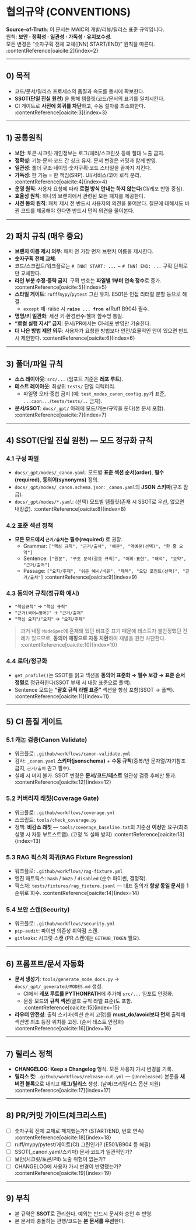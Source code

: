 # 협의규약 (CONVENTIONS)
**Source-of-Truth**: 이 문서는 MAIC의 개발/리뷰/릴리스 표준 규약입니다.  
원칙: **보안 · 정확성 · 일관성 · 가독성 · 유지보수성**.  
모든 변경은 “숫자구획 전체 교체([NN] START/END)” 원칙을 따른다. :contentReference[oaicite:2]{index=2}

---

## 0) 목적
- 코드/문서/릴리스 프로세스의 품질과 속도를 동시에 확보한다.
- **SSOT(단일 진실 원천)** 을 통해 템플릿/코드/문서의 표기를 일치시킨다.
- CI 게이트로 **사전에 회귀를 차단**하고, 수동 절차를 최소화한다. :contentReference[oaicite:3]{index=3}

---

## 1) 공통원칙
- **보안**: 토큰·시크릿·개인정보는 로그/에러/스크린샷 등에 절대 노출 금지.
- **정확성**: 기능·문서·코드 간 싱크 유지. 문서 변경은 커밋과 함께 반영.
- **일관성**: 폴더 구조·네이밍·숫자구획·코드 스타일을 끝까지 지킨다.
- **가독성**: 한 기능 = 한 책임(SRP). UI/서비스/코어 로직 분리. :contentReference[oaicite:4]{index=4}
- **운영 원칙**: 사용자 요청에 따라 **로컬 방식 안내는 하지 않는다**(CI/레포 반영 중심).
- **효율성 원칙**: 하나의 브랜치에서 관련된 모든 패치를 제공한다.
- **사전 동의 원칙**: 패치 제시 전 반드시 사용자의 의견을 물어본다. 질문에 대해서도 바뀐 코드를 제공해야 한다면 반드시 먼저 의견을 물어본다.

---

## 2) 패치 규칙 (매우 중요)
- **브랜치 이름 제시 의무**: 패치 전 가장 먼저 브랜치 이름을 제시한다.
- **숫자구획 전체 교체**:  
- 코드/스크립트/워크플로는 `# [NN] START: ...` ~ `# [NN] END: ...` 구획 단위로만 교체한다.  
- **라인 부분 수정·중략 금지**. 구획 번호는 **파일별 1부터 연속 정수**로 증가. :contentReference[oaicite:5]{index=5}
- **스타일 게이트**: `ruff`/`mypy`/`pytest` 그린 유지. E501은 인접 리터럴 분할 등으로 해결.  
  - `except` 재-raise 시 **`raise ... from e`**(Ruff B904) 필수.  
- **명명/키 일관화**: 세션 키·환경변수·헬퍼 함수명 통일.  
- **“로컬 실행 지시” 금지**: 문서/PR에서는 CI·레포 반영만 기술한다.  
- **더 나은 방법 제안 의무**: 사용자가 요청한 방법보다 안전/효율적인 안이 있으면 반드시 제안한다. :contentReference[oaicite:6]{index=6}

---

## 3) 폴더/파일 규칙
- **소스 레이아웃**: `src/...` (임포트 기준은 **레포 루트**).  
- **테스트 레이아웃**: 최상위 `tests/` 단일 디렉터리.  
  - 파일명 오타·중첩 금지 (예: `test_modes_canon_config.py`가 표준, `...caon...`/`tests/tests/..` 금지).
- **문서/SSOT**: `docs/_gpt/` 아래에 모드/캐논/규약을 둔다(본 문서 포함). :contentReference[oaicite:7]{index=7}

---

## 4) SSOT(단일 진실 원천) — 모드 정규화 규칙
### 4.1 구성 파일
- `docs/_gpt/modes/_canon.yaml`: 모드별 **표준 섹션 순서(order)**, **필수(required)**, **동의어(synonyms)** 정의.
- `docs/_gpt/modes/_canon.schema.json`: `_canon.yaml`의 **JSON 스키마**(구조 잠금).
- `docs/_gpt/modes/*.yaml`: (선택) 모드별 템플릿(존재 시 SSOT로 우선, 없으면 내장값). :contentReference[oaicite:8]{index=8}

### 4.2 표준 섹션 정책
- **모든 모드에서 `근거/출처`는 필수(required)** 로 권장.  
  - Grammar: `["핵심 규칙", "근거/출처", "예문", "역예문(선택)", "한 줄 요약"]`  
  - Sentence: `["원문", "구조 분석(괄호 규칙)", "어휘·표현", "해석", "요약", "근거/출처"]`  
  - Passage: `["요지/주제", "쉬운 예시/비유", "제목", "오답 포인트(선택)", "근거/출처"]` :contentReference[oaicite:9]{index=9}

### 4.3 동의어 규칙(정규화 예시)
- `"핵심규칙"` → `"핵심 규칙"`  
- `"근거(국어↔영어)"` → `"근거/출처"`  
- `"핵심 요지"`/`"요지"` → `"요지/주제"`  
> 과거 내장 `ModeSpec`에 혼재돼 있던 비표준 표기 때문에 테스트가 불안정했던 전례가 있으므로, **동의어 매핑으로 자동 치환**하여 재발을 원천 차단한다. :contentReference[oaicite:10]{index=10}

### 4.4 로더/정규화
- `get_profile()`는 SSOT를 읽고 섹션을 **동의어 표준화 → 필수 보강 → 표준 순서 정렬**로 정규화한다(SSOT 부재 시 내장 표준으로 폴백).  
- Sentence 모드는 **“괄호 규칙 라벨 표준”** 섹션을 항상 포함(SSOT → 폴백). :contentReference[oaicite:11]{index=11}

---

## 5) CI 품질 게이트
### 5.1 캐논 검증(Canon Validate)
- 워크플로: `.github/workflows/canon-validate.yml`  
- 검사: `_canon.yaml` **스키마(jsonschema)** + **수동 규칙**(중복/빈 문자열/자기참조 금지, `근거/출처` 권고 필수).  
- 실패 시 머지 불가. SSOT 변경은 **문서/코드/테스트** 일관성 검증 후에만 통과. :contentReference[oaicite:12]{index=12}

### 5.2 커버리지 래칫(Coverage Gate)
- 워크플로: `.github/workflows/coverage.yml`  
- 스크립트: `tools/check_coverage.py`  
- 정책: **비감소 래칫** — `tools/coverage_baseline.txt`의 기준선 **이상**만 요구(최초 실행 시 자동 부트스트랩). (고정 % 실패 방지) :contentReference[oaicite:13]{index=13}

### 5.3 RAG 픽스처 회귀(RAG Fixture Regression)
- 워크플로: `.github/workflows/rag-fixture.yml`  
- 엔진 매트릭스: `hash` / `bm25` / `disabled` (순수 파이썬, 결정적).  
- 픽스처: `tests/fixtures/rag_fixture.jsonl` — 대표 질의가 **항상 동일 문서**를 1순위로 회수. :contentReference[oaicite:14]{index=14}

### 5.4 보안 스캔(Security)
- 워크플로: `.github/workflows/security.yml`  
- `pip-audit`: 파이썬 의존성 취약점 스캔.  
- `gitleaks`: 시크릿 스캔 (PR 스캔에는 `GITHUB_TOKEN` 필요).

---

## 6) 프롬프트/문서 자동화
- **문서 생성기**: `tools/generate_mode_docs.py` → `docs/_gpt/_generated/MODES.md` 생성.  
  - CI에서 **레포 루트를 PYTHONPATH**에 추가해 `src/...` 임포트 안정화.  
  - 문장 모드의 **규칙 섹션**(괄호 규칙 라벨 표준)도 포함. :contentReference[oaicite:15]{index=15}
- **라우터 안전성**: 출력 스키마(섹션 순서 고정)를 **must_do/avoid보다 먼저** 출력해 섹션명 최초 등장 위치를 고정. (순서 테스트 안정화) :contentReference[oaicite:16]{index=16}

---

## 7) 릴리스 정책
- **CHANGELOG**: **Keep a Changelog** 형식. 모든 사용자 가시 변경을 기록.  
- **릴리스 컷**: `.github/workflows/release-cut.yml` — `[Unreleased]` 본문을 **새 버전 블록**으로 내리고 **태그/릴리스** 생성. (날짜/프리릴리스 옵션 지원) :contentReference[oaicite:17]{index=17}

---

## 8) PR/커밋 가이드(체크리스트)
- [ ] 숫자구획 전체 교체로 패치했는가? (START/END, 번호 연속) :contentReference[oaicite:18]{index=18}  
- [ ] ruff/mypy/pytest/게이트(CI) 그린인가? (E501/B904 등 해결)  
- [ ] SSOT(_canon.yaml/스키마)·문서·코드가 일관적인가?  
- [ ] 보안(시크릿/토큰/PII) 노출 위험이 없는가?  
- [ ] CHANGELOG에 사용자 가시 변경이 반영됐는가? :contentReference[oaicite:19]{index=19}

---

## 9) 부칙
- 본 규약은 **SSOT**로 관리한다. 예외는 반드시 문서화·승인 후 반영.  
- 본 문서와 충돌하는 관행/코드는 **본 문서를 우선**한다.
